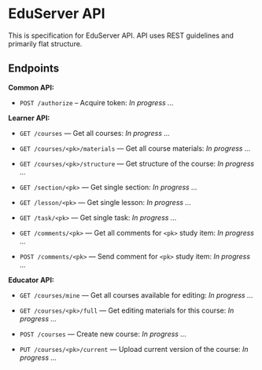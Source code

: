 # EduServer API

This is specification for EduServer API.
API uses REST guidelines and primarily flat structure.


## Endpoints

**Common API:**

* `POST /authorize` – Acquire token: *In progress ...*

**Learner API:**

* `GET /courses` — Get all courses: *In progress ...*
* `GET /courses/<pk>/materials` — Get all course materials: *In progress ...*
* `GET /courses/<pk>/structure` — Get structure of the course: *In progress ...*

* `GET /section/<pk>` — Get single section: *In progress ...*
* `GET /lesson/<pk>` — Get single lesson: *In progress ...*
* `GET /task/<pk>` — Get single task: *In progress ...*

* `GET /comments/<pk>` — Get all comments for `<pk>` study item: *In progress ...*
* `POST /comments/<pk>` — Send comment for `<pk>` study item: *In progress ...*

**Educator API:**

* `GET /courses/mine` — Get all courses available for editing: *In progress ...*
* `GET /courses/<pk>/full` — Get editing materials for this course: *In progress ...*

* `POST /courses` — Create new course: *In progress ...*
* `PUT /courses/<pk>/current` — Upload current version of the course: *In progress ...*
